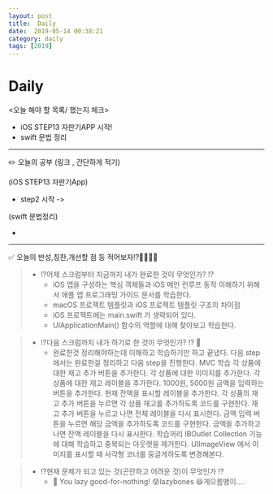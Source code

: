 ```yaml
---
layout: post
title:  Daily
date:  2019-05-14 00:38:21
category: daily
tags: [2019]
---
```


# Daily

<오늘 해야 할 목록/ 했는지 체크>

- iOS STEP13 자판기APP 시작!
- swift 문법 정리

------

✏️ 오늘의 공부 (링크 , 간단하게 적기)

(iOS STEP13 자판기App)

- step2 시작 -> 


(swift 문법정리)

-

------

✅ 오늘의 반성,칭찬,개선할 점 등 적어보자⁉️🤔🤫😰😆

> - ⁉️어제 스크럼부터 지금까지 내가 완료한 것이 무엇인가? ⁉️
>   * iOS 앱을 구성하는 핵심 객체들과 iOS 메인 런루프 동작 이해하기 위해서 애플 앱 프로그래밍 가이드 문서를 학습한다.
>   * macOS 프로젝트 템플릿과 iOS 프로젝트 템플릿 구조의 차이점
>   * iOS 프로젝트에는 main.swift 가 생략되어 있다.
>   * UIApplicationMain() 함수의 역할에 대해 찾아보고 학습한다.

> - ️️️️⁉️다음 스크럼까지 내가 하기로 한 것이 무엇인가? ⁉️ 🤔
>   * 완료한것 정리해야하는데 이해하고 학습하기만 하고 끝냈다.
>   다음 step에서는 완료한걸 정리하고 다음 step을 진행한다.
> MVC 학습
> 각 상품에 대한 재고 추가 버튼을 추가한다.
각 상품에 대한 이미지를 추가한다.
각 상품에 대한 재고 레이블을 추가한다.
1000원, 5000원 금액을 입력하는 버튼을 추가한다.
현재 잔액을 표시할 레이블을 추가한다.
각 상품의 재고 추가 버튼을 누르면 각 상품 재고를 추가하도록 코드를 구현한다.
재고 추가 버튼을 누르고 나면 전체 레이블을 다시 표시한다.
금액 입력 버튼을 누르면 해당 금액을 추가하도록 코드를 구현한다.
금액을 추가하고 나면 잔액 레이블을 다시 표시한다.
학습꺼리
IBOutlet Collection 기능에 대해 학습하고 중복되는 아웃렛을 제거한다.
UIImageView 에서 이미지를 표시할 때 사각형 코너를 둥글게하도록 변경해본다.

> - ⁉️현재 문제가 되고 있는 것(곤란하고 어려운 것)이 무엇인가 ⁉️
>   * 🤫 You lazy good-for-nothing! 
> 😰lazybones
> 😆게으름뱅이....
> 
> 